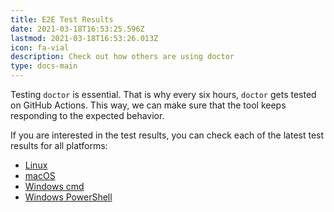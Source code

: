 ```yaml
---
title: E2E Test Results
date: 2021-03-18T16:53:25.596Z
lastmod: 2021-03-18T16:53:26.013Z
icon: fa-vial
description: Check out how others are using doctor
type: docs-main
---
```


Testing `doctor` is essential. That is why every six hours, `doctor` gets tested on GitHub Actions. This way, we can make sure that the tool keeps responding to the expected behavior.

If you are interested in the test results, you can check each of the latest test results for all platforms:

- [Linux](./linux/)
- [macOS](./macos/)
- [Windows cmd](./windows/)
- [Windows PowerShell](./windows_powershell/)